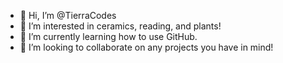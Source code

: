 - 👋 Hi, I’m @TierraCodes
- 👀 I’m interested in ceramics, reading, and plants!
- 🌱 I’m currently learning how to use GitHub.
- 💞️ I’m looking to collaborate on any projects you have in mind!

<!---
TierraCodes/TierraCodes is a ✨ special ✨ repository because its `README.md` (this file) appears on your GitHub profile.
You can click the Preview link to take a look at your changes.
--->
